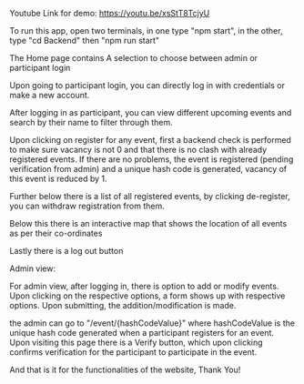 Youtube Link for demo: https://youtu.be/xsStT8TcjyU

To run this app, open two terminals, in one type "npm start", in the other, type "cd Backend" then "npm run start"

The Home page contains A selection to choose between admin or participant login

Upon going to participant login, you can directly log in with credentials or make a new account.

After logging in as participant, you can view different upcoming events and search by their name to filter through them.

Upon clicking on register for any event, first a backend check is performed to make sure vacancy is not 0 and that there is no clash with already registered events. If there are no problems, the event is registered (pending verification from admin) and a unique hash code is generated, vacancy of this event is reduced by 1.

Further below there is a list of all registered events, by clicking de-register, you can withdraw registration from them.

Below this there is an interactive map that shows the location of all events as per their co-ordinates

Lastly there is a log out button

Admin view:

For admin view, after logging in, there is option to add or modify events. Upon clicking on the respective options, a form shows up with respective options. Upon submitting, the addition/modification is made.

the admin can go to "/event/{hashCodeValue}" where hashCodeValue is the unique hash code generated when a participant registers for an event. Upon visiting this page there is a Verify button, which upon clicking confirms verification for the participant to participate in the event.

And that is it for the functionalities of the website, Thank You!
